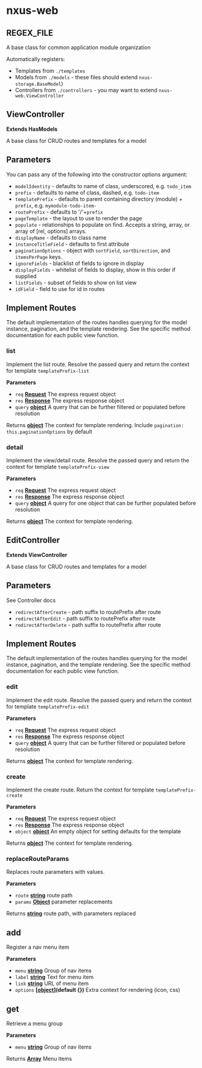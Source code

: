 # nxus-web

## REGEX_FILE

A base class for common application module organization

Automatically registers:

-   Templates from `./templates`
-   Models from `./models` - these files should extend `nxus-storage.BaseModel`)
-   Controllers from `./controllers` - you may want to extend `nxus-web.ViewController`

## ViewController

**Extends HasModels**

A base class for CRUD routes and templates for a model

## Parameters

You can pass any of the following into the constructor options argument:

-   `modelIdentity` - defaults to name of class, underscored, e.g. `todo_item`
-   `prefix` - defaults to name of class, dashed, e.g. `todo-item`
-   `templatePrefix` - defaults to parent containing directory (module) + `prefix`, e.g. `mymodule-todo-item-`
-   `routePrefix` - defaults to '/'+`prefix`
-   `pageTemplate` - the layout to use to render the page
-   `populate` - relationships to populate on find. Accepts a string, array, or array of [rel, options] arrays.
-   `displayName` - defaults to class name
-   `instanceTitleField` - defaults to first attribute
-   `paginationOptions` - object with `sortField`, `sortDirection`, and `itemsPerPage` keys.
-   `ignoreFields` - blacklist of fields to ignore in display
-   `displayFields` - whitelist of fields to display, show in this order if supplied
-   `listFields` - subset of fields to show on list view
-   `idField` - field to use for id in routes

## Implement Routes

The default implementation of the routes handles querying for the model instance, pagination, and the template rendering. See the specific method documentation for each public view function.

### list

Implement the list route. Resolve the passed query and return the context for template `templatePrefix-list`

**Parameters**

-   `req` **[Request](https://developer.mozilla.org/en-US/Add-ons/SDK/High-Level_APIs/request)** The express request object
-   `res` **[Response](https://developer.mozilla.org/en-US/docs/Web/Guide/HTML/HTML5)** The express response object
-   `query` **[object](https://developer.mozilla.org/en-US/docs/Web/JavaScript/Reference/Global_Objects/Object)** A query that can be further filtered or populated before resolution

Returns **[object](https://developer.mozilla.org/en-US/docs/Web/JavaScript/Reference/Global_Objects/Object)** The context for template rendering. Include `pagination: this.paginationOptions` by default

### detail

Implement the view/detail route. Resolve the passed query and return the
context for template `templatePrefix-view`

**Parameters**

-   `req` **[Request](https://developer.mozilla.org/en-US/Add-ons/SDK/High-Level_APIs/request)** The express request object
-   `res` **[Response](https://developer.mozilla.org/en-US/docs/Web/Guide/HTML/HTML5)** The express response object
-   `query` **[object](https://developer.mozilla.org/en-US/docs/Web/JavaScript/Reference/Global_Objects/Object)** A query for one object that can be further populated before resolution

Returns **[object](https://developer.mozilla.org/en-US/docs/Web/JavaScript/Reference/Global_Objects/Object)** The context for template rendering.

## EditController

**Extends ViewController**

A base class for CRUD routes and templates for a model

## Parameters

 See Controller docs

-   `redirectAfterCreate` - path suffix to routePrefix after route
-   `redirectAfterEdit` - path suffix to routePrefix after route
-   `redirectAfterDelete` - path suffix to routePrefix after route

## Implement Routes

The default implementation of the routes handles querying for the model instance, pagination, and the template rendering. See the specific method documentation for each public view function.

### edit

Implement the edit route. Resolve the passed query and return the context for template `templatePrefix-edit`

**Parameters**

-   `req` **[Request](https://developer.mozilla.org/en-US/Add-ons/SDK/High-Level_APIs/request)** The express request object
-   `res` **[Response](https://developer.mozilla.org/en-US/docs/Web/Guide/HTML/HTML5)** The express response object
-   `query` **[object](https://developer.mozilla.org/en-US/docs/Web/JavaScript/Reference/Global_Objects/Object)** A query that can be further filtered or populated before resolution

Returns **[object](https://developer.mozilla.org/en-US/docs/Web/JavaScript/Reference/Global_Objects/Object)** The context for template rendering.

### create

Implement the create route. Return the context for template `templatePrefix-create`

**Parameters**

-   `req` **[Request](https://developer.mozilla.org/en-US/Add-ons/SDK/High-Level_APIs/request)** The express request object
-   `res` **[Response](https://developer.mozilla.org/en-US/docs/Web/Guide/HTML/HTML5)** The express response object
-   `object` **[object](https://developer.mozilla.org/en-US/docs/Web/JavaScript/Reference/Global_Objects/Object)** An empty object for setting defaults for the template

Returns **[object](https://developer.mozilla.org/en-US/docs/Web/JavaScript/Reference/Global_Objects/Object)** The context for template rendering.

### replaceRouteParams

Replaces route parameters with values.

**Parameters**

-   `route` **[string](https://developer.mozilla.org/en-US/docs/Web/JavaScript/Reference/Global_Objects/String)** route path
-   `params` **[Object](https://developer.mozilla.org/en-US/docs/Web/JavaScript/Reference/Global_Objects/Object)** parameter replacements

Returns **[string](https://developer.mozilla.org/en-US/docs/Web/JavaScript/Reference/Global_Objects/String)** route path, with parameters replaced

## add

Register a nav menu item

**Parameters**

-   `menu` **[string](https://developer.mozilla.org/en-US/docs/Web/JavaScript/Reference/Global_Objects/String)** Group of nav items
-   `label` **[string](https://developer.mozilla.org/en-US/docs/Web/JavaScript/Reference/Global_Objects/String)** Text for menu item
-   `link` **[string](https://developer.mozilla.org/en-US/docs/Web/JavaScript/Reference/Global_Objects/String)** URL of menu item
-   `options` **\[[object](https://developer.mozilla.org/en-US/docs/Web/JavaScript/Reference/Global_Objects/Object)](default {})** Extra context for rendering (icon, css)

## get

Retrieve a menu group

**Parameters**

-   `menu` **[string](https://developer.mozilla.org/en-US/docs/Web/JavaScript/Reference/Global_Objects/String)** Group of nav items

Returns **[Array](https://developer.mozilla.org/en-US/docs/Web/JavaScript/Reference/Global_Objects/Array)** Menu items
